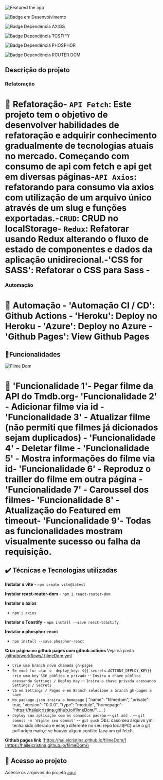 
![Featured the app](https://file%2B.vscode-resource.vscode-cdn.net/home/hailei/%C3%81rea%20de%20Trabalho/capa.png?version%3D1667746586514)

![Badge em Desenvolvimento](http://img.shields.io/static/v1?label=STATUS&message=EM%20DESENVOLVIMENTO&color=BLUE&style=for-the-badge)

![Badge Dependência AXIOS](http://img.shields.io/static/v1?label=DEPENDÊNCIAS&message=EM%20AXIOS&color=LIGHTGREY&style=for-the-badge)

![Badge Dependência TOSTIFY](http://img.shields.io/static/v1?label=DEPENDÊNCIAS&message=EM%20REACT-TOASTIFY&color=LIGHTGREY&style=for-the-badge)

![Badge Dependência PHOSPHOR](http://img.shields.io/static/v1?label=DEPENDÊNCIAS&message=EM%20PHOSPHOR-REACT&color=ORANGE&style=for-the-badge)

![Badge Dependência ROUTER DOM](http://img.shields.io/static/v1?label=DEPENDÊNCIAS&message=EM%20REACT-ROUTER-DOM&color=ORANGE&style=for-the-badge)


## Descrição do projeto
### Refatoração
# :hammer: Refatoração- `API Fetch`: Este projeto tem o objetivo de desenvolver habilidades de refatoração e adquirir conhecimento gradualmente de tecnologias atuais no mercado. Começando com consumo de api com fetch e api get em diversas páginas-`API Axios`: refatorando para consumo via axios com utilização de um arquivo único através de um slug e funções exportadas.-`CRUD`: CRUD no localStorage- `Redux`: Refatorar usando Redux alterando o fluxo de estado de componentes e dados da aplicação unidirecional.-'CSS for SASS': Refatorar o CSS para Sass - 
### Automação
# :hammer: Automação - 'Automação CI / CD': Github Actions - 'Heroku': Deploy no Heroku - 'Azure': Deploy no Azure - 'Github Pages': View Github Pages
   
## 🔨Funcionalidades
  ![Filme Dom](https://file%2B.vscode-resource.vscode-cdn.net/home/hailei/Downloads/FilmeDom-8-November-2022.gif?version%3D1667946470705)
  
   # :hammer: 'Funcionalidade 1'- Pegar filme da API do Tmdb.org- 'Funcionalidade 2' - Adicionar filme via id - 'Funcionalidade 3' - Atualizar filme (não permiti que filmes já dicionados sejam duplicados) - 'Funcionalidade 4' - Deletar filme - 'Funcionalidade 5' - Mostra informações do filme via id- 'Funcionalidade 6' - Reproduz o trailler do filme em outra página - 'Funcionalidade 7' - Caroussel dos filmes- 'Funcionalidade 8' - Atualização do Featured em timeout- 'Funcionalidade 9'- Todas as funcionalidades mostram visualmente sucesso ou falha da requisição.

## ✔️ Técnicas e Tecnologias utilizadas
**Instalar o vite**
    - ``npm create vite@latest``

**Instalar react-router-dom**
    - ``npm i react-router-dom``

**Instalar o axios**
   - ``npm i axios``

**Instalar o Toastify**
    - ``npm install --save react-toastify``

**Instalar o phosphor-react**
  - ``npm install --save phosphor-react``

**Criar página no github pages com github actions**
  Veja na pasta [.github/workflows/ filmeDom.yml](https://github.com/haileicristina/filmeDom/tree/main/.github/workflows)
  - ``Crie uma branch nova chamada gh-pages``
  - ``Se você for usar o  deploy_key: ${{ secrets.ACTIONS_DEPLOY_KEY}} crie uma key SSH pública e privada``
    -- ``Insira a chave pública acessando Settings / Deploy Key``
    -- ``Insira a chave privada acessando Settings / Secrets``
  - ``Vá em Settings / Pages e em Branch selecione a branch gh-pages e save``
  - ``No package.json insira a homepage``
    {
      "name": "filmedom",
      "private": true,
      "version": "0.0.0",
      "type": "module",
      "homepage": "https://haileicristina.github.io/filmeDom/",
  ...
  }
  - ``deploy sua aplicação com os comandos padrão``
    -- ``git add .``
    -- ``git commit -m 'digite seu commit'``
    -- ``git push``
    Obs: caso seu arquivo yml tenha sido alterado e esteja diferente no seu repo local(PC) use o git pull origin main,e se houver algum conflito faça um git fetch.

**Github pages link**
[https://haileicristina.github.io/filmeDom/](https://haileicristina.github.io/filmeDom/)

## 📁 Acesso ao projeto
Acesse os arquivos do projeto [aqui](https://github.com/haileicristina/filmeDom)

